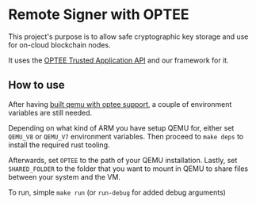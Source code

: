 # Remote Signer with OPTEE

This project's purpose is to allow safe cryptographic key storage and use for on-cloud blockchain nodes.

It uses the [OPTEE Trusted Application API](https://github.com/Zondax/hello-rustee) and our framework for it.

## How to use

After having [built qemu with optee support](https://github.com/sccommunity/rust-optee-trustzone-sdk/wiki/Getting-started-with-OPTEE-for-QEMU-ARMv8), a couple of environment variables are still needed.

Depending on what kind of ARM you have setup QEMU for, either set `QEMU_V8` or `QEMU_V7` environment variables.
Then proceed to `make deps` to install the required rust tooling.

Afterwards, set `OPTEE` to the path of your QEMU installation.
Lastly, set `SHARED_FOLDER` to the folder that you want to mount in QEMU to share files between your system and the VM.

To run, simple `make run` (or `run-debug` for added debug arguments)
